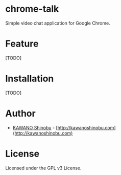 # chrome-talk

Simple video chat application for Google Chrome.

Feature
=======

[TODO]

Installation
=======

[TODO]

Author
=======
* [KAWANO Shinobu](https://github.com/kawanoshinobu) - [http://kawanoshinobu.com](http://kawanoshinobu.com)

License
=======
Licensed under the GPL v3 License.

